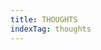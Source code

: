 ```yaml
---
title: THOUGHTS
indexTag: thoughts
---
```


<StandardHead />
<Layout useLogo useMenu usePadding useFooter>

</Layout>
